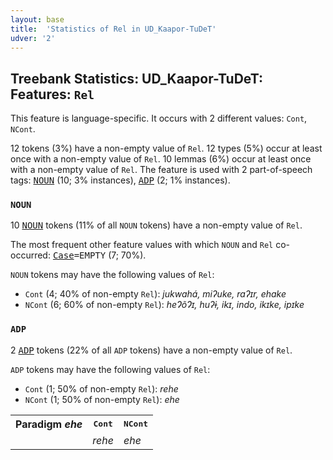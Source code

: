 ```yaml
---
layout: base
title:  'Statistics of Rel in UD_Kaapor-TuDeT'
udver: '2'
---
```


## Treebank Statistics: UD_Kaapor-TuDeT: Features: `Rel`

This feature is language-specific.
It occurs with 2 different values: `Cont`, `NCont`.

12 tokens (3%) have a non-empty value of `Rel`.
12 types (5%) occur at least once with a non-empty value of `Rel`.
10 lemmas (6%) occur at least once with a non-empty value of `Rel`.
The feature is used with 2 part-of-speech tags: <tt><a href="urb_tudet-pos-NOUN.html">NOUN</a></tt> (10; 3% instances), <tt><a href="urb_tudet-pos-ADP.html">ADP</a></tt> (2; 1% instances).

### `NOUN`

10 <tt><a href="urb_tudet-pos-NOUN.html">NOUN</a></tt> tokens (11% of all `NOUN` tokens) have a non-empty value of `Rel`.

The most frequent other feature values with which `NOUN` and `Rel` co-occurred: <tt><a href="urb_tudet-feat-Case.html">Case</a></tt><tt>=EMPTY</tt> (7; 70%).

`NOUN` tokens may have the following values of `Rel`:

* `Cont` (4; 40% of non-empty `Rel`): <em>jukwahá, miʔuke, raʔɪr, ehake</em>
* `NCont` (6; 60% of non-empty `Rel`): <em>heɁõɁɪ, huʔɨ, ikɪ, indo, ikɪke, ipɪke</em>

### `ADP`

2 <tt><a href="urb_tudet-pos-ADP.html">ADP</a></tt> tokens (22% of all `ADP` tokens) have a non-empty value of `Rel`.

`ADP` tokens may have the following values of `Rel`:

* `Cont` (1; 50% of non-empty `Rel`): <em>rehe</em>
* `NCont` (1; 50% of non-empty `Rel`): <em>ehe</em>

<table>
  <tr><th>Paradigm <i>ehe</i></th><th><tt>Cont</tt></th><th><tt>NCont</tt></th></tr>
  <tr><td><tt></tt></td><td><em>rehe</em></td><td><em>ehe</em></td></tr>
</table>

